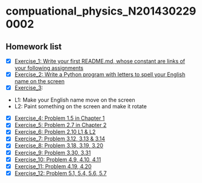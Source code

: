 # compuational_physics_N2014302290002
## Homework list
- [x] [Exercise_1: Write your first README.md, whose constant are links of your following assignments ](https://github.com/AriaOnTheString/compuational_physics_N2014302290002/blob/master/README.md)
- [x] [Exercise_2: Write a Python program with letters to spell your English name on the screen ](https://github.com/AriaOnTheString/compuational_physics_N2014302290002/blob/master/%E8%AE%A1%E7%AE%97%E7%89%A9%E7%90%86%E7%AC%AC%E4%BA%8C%E6%AC%A1%E4%BD%9C%E4%B8%9A.py)
- [x] [Exercise_3](https://github.com/AriaOnTheString/compuational_physics_N2014302290002/blob/master/%E8%AE%A1%E7%AE%97%E7%89%A9%E7%90%86%E7%AC%AC%E4%B8%89%E6%AC%A1%E4%BD%9C%E4%B8%9A.md):
      
* L1: Make your English name move on the screen
* L2: Paint something on the screen and make it rotate 

- [x] [Exercise_4: Problem 1.5 in Chapter 1](https://github.com/AriaOnTheString/compuational_physics_N2014302290002/blob/master/Homework4_Chapter1/%E8%AE%A1%E7%AE%97%E7%89%A9%E7%90%86%E7%AC%AC4%E6%AC%A1%E4%BD%9C%E4%B8%9A.md)
- [x] [Exercise_5: Problem 2.7 in Chapter 2](https://github.com/AriaOnTheString/compuational_physics_N2014302290002/blob/master/Homework5_Chapter2/The%20trajectory%20of%20the%20cannon%20shell.md)
- [x] [Exercise_6: Problem 2.10 L1 & L2](http://www.jianshu.com/p/867f7fcd950c)
- [x] [Exercise_7: Problem 3.12, 3.13 & 3.14](http://www.jianshu.com/p/143183381e01)
- [x] [Exercise_8: Problem 3.18, 3.19, 3.20](http://www.jianshu.com/p/93ff7508a3ab)
- [x] [Exercise_9: Problem 3.30, 3.31](http://www.jianshu.com/p/ada6c7eb3520)
- [x] [Exercise_10: Problem 4.9, 4.10, 4.11](http://www.jianshu.com/p/8335d1793905)
- [x] [Exercise_11: Problem 4.19, 4.20](http://www.jianshu.com/p/3b377183dec2)
- [x] [Exercise_12: Problem 5.1, 5.4, 5.6, 5.7](http://www.jianshu.com/p/96b1b6e17ca0)
